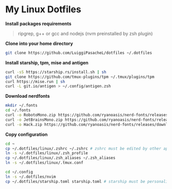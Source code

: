 
# My Linux Dotfiles

**Install packages requirements**
> ripgrep, g++ or gcc and nodejs (nvm preinstalled by zsh plugin)

**Clone into your home directory**
```sh
git clone https://github.com/LuiggiPasacheL/dotfiles ~/.dotfiles
```

**Install starship, tpm, mise and antigen**
```sh
curl -sS https://starship.rs/install.sh | sh
git clone https://github.com/tmux-plugins/tpm ~/.tmux/plugins/tpm
curl https://mise.run | sh
curl -L git.io/antigen > ~/.config/antigen.zsh
```

**Download nerdfonts** <!-- (TODO: This commands are not working) -->
```sh
mkdir ~/.fonts
cd ~/.fonts
curl -o RobotoMono.zip https://github.com/ryanoasis/nerd-fonts/releases/download/v3.0.2/RobotoMono.zip
curl -o JetBrainsMono.zip https://github.com/ryanoasis/nerd-fonts/releases/download/v3.0.2/JetBrainsMono.zip
curl -o Hack.zip https://github.com/ryanoasis/nerd-fonts/releases/download/v3.0.2/Hack.zip
```

**Copy configuration**
```sh
cd ~
cp ~/.dotfiles/linux/.zshrc ~/.zshrc # zshrc must be edited by other apps, example: gcloud
ln -s ~/.dotfiles/linux/.zsh_profile
cp ~/.dotfiles/linux/.zsh_aliases ~/.zsh_aliases
ln -s ~/.dotfiles/linux/.tmux.conf
```
```sh
cd ~/.config
ln -s ~/.dotfiles/nvim
cp ~/.dotfiles/starship.toml starship.toml # starship must be personalizable according to host requirements
```
